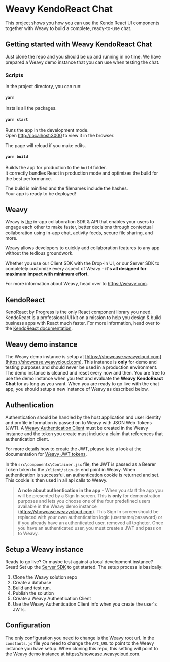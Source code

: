 # Weavy KendoReact Chat
This project shows you how you can use the Kendo React UI components together with Weavy to build a complete, ready-to-use chat.


## Getting started with Weavy KendoReact Chat
Just clone the repo and you should be up and running in no time. We have prepared a Weavy demo instance that you can use when  testing the chat. 

### Scripts
In the project directory, you can run:

#### `yarn`
Installs all the packages.

#### `yarn start`
Runs the app in the development mode.  
Open  [http://localhost:3000](http://localhost:3000/)  to view it in the browser.

The page will reload if you make edits.

#### `yarn build`
Builds the app for production to the  `build`  folder.  
It correctly bundles React in production mode and optimizes the build for the best performance.

The build is minified and the filenames include the hashes.  
Your app is ready to be deployed!

## Weavy 
Weavy is <u>the</u> in-app  collaboration SDK & API that enables your users to engage each other to make faster, better decisions through contextual collaboration using in-app chat, activity feeds, secure file sharing, and more.

Weavy allows developers to quickly add collaboration features to any app without the tedious groundwork.

Whether you use our Client SDK with the Drop-in UI, or our Server SDK to completely customize every aspect of Weavy - **it's all designed for maximum impact with minimum effort.**

For more information about Weavy, head over to https://weavy.com.

## KendoReact
KenoReact by Progress is the only React component library you need. KendoReact is a professional UI kit on a mission to help you  design & build business apps with React much faster.
For more information, head over to the [KendoReact documentation](https://www.telerik.com/kendo-react-ui/).

## Weavy demo instance
The Weavy demo instance is setup at [https://showcase.weavycloud.com](https://showcase.weavycloud.com). This instance is **only** for demo and testing purposes and should never be used in a production environment. The demo instance is cleaned and reset every now and then.
You are free to use the demo instance when you test and evaluate the **Weavy KendoReact Chat** for as long as you want. When you are ready to go live with the chat app, you should setup a new instance of Weavy as described below.

## Authentication
Authentication should be handled by the host application and user identity and profile information is passed on to Weavy with JSON Web Tokens (JWT). A [Weavy Authentication Client](https://docs.weavy.com/server/rest/authentication) must be created in the Weavy instance and the token you create must include a claim that references that authentication client.

For more details how to create the JWT, please take a look at the documentation for [Weavy JWT tokens](docs.weavy.com/client/authentication#creating-the-json-web-token).

In the `src\components\Container.jsx` file, the JWT is passed as a Bearer Token token to the `/client/sign-in` end point in Weavy. When authentication is successful, an authentication cookie is returned and set. This cookie is then used in all api calls to Weavy.

> **A note about authentication in the app** - 
> When you start the app you will be presented by a Sign In screen. This is **only** for demonstration purposes and lets you choose one of the four predefined users available in the Weavy demo instance (https://showcase.weavycloud.com). This Sign In screen should be replaced with your own authentication logic (username/password) or if you already have an authenticated user, removed all togheter. Once you have an authenticated user, you must create a JWT and pass on to Weavy.



## Setup a Weavy instance
Ready to go live? Or maybe test against a local development instance? Great! Set up the [Server SDK](https://www.weavy.com/docs/server/get-started) to get started.
The setup process is basically: 
1. Clone the Weavy solution repo
2. Create a database
3. Build and test run.
4. Publish the solution
5. Create a Weavy Authentication Client
6. Use the Weavy Authentication Client info when you create the user's JWTs.

## Configuration
The only configuration you need to change is the Weavy root url. In the `constants.js` file you need to change the `API_URL` to point to the Weavy instance you have setup. When cloning this repo, this setting will point to the Weavy demo instance at https://showcase.weavycloud.com.






